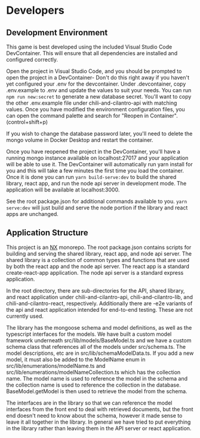 # Developers

## Development Environment

This game is best developed using the included Visual Studio Code DevContainer. This will ensure that all dependencies are installed and configured correctly.

Open the project in Visual Studio Code, and you should be prompted to open the project in a DevContainer- Don't do this right away if you haven't yet configured your .env for the devcontainer. Under .devcontainer, copy .env.example to .env and update the values to suit your needs. You can run ```npm run new:secret``` to generate a new database secret. You'll want to copy the other .env.example file under chili-and-cilantro-api with matching values. Once you have modified the environment configuration files, you can open the command palette and search for "Reopen in Container". (control+shift+p)

  If you wish to change the database password later, you'll need to delete the mongo volume in Docker Desktop and restart the container.

Once you have reopened the project in the DevContainer, you'll have a running mongo instance available on localhost:27017 and your application will be able to use it. The DevContainer will automatically run yarn install for you and this will take a few minutes the first time you load the container. Once it is done you can run ```yarn build-serve:dev``` to build the shared library, react app, and run the node api server in development mode. The application will be available at localhost:3000.

See the root package.json for additional commands available to you. ```yarn serve:dev``` will just build and serve the node portion if the library and react apps are unchanged.

## Application Structure

This project is an [NX](https://nx.dev) monorepo. The root package.json contains scripts for building and serving the shared library, react app, and node api server. The shared library is a collection of common types and functions that are used by both the react app and the node api server. The react app is a standard create-react-app application. The node api server is a standard express application.

In the root directory, there are sub-directories for the API, shared library, and react application under chili-and-cilantro-api, chili-and-cilantro-lib, and chili-and-cilantro-react, respectively. Additionally there are -e2e variants of the api and react application intended for end-to-end testing. These are not currently used.

The library has the mongoose schema and model definitions, as well as the typescript interfaces for the models. We have built a custom model framework underneath src/lib/models/BaseModel.ts and we have a custom schema class that references all of the models under src/schema.ts. The model descriptions, etc are in src/lib/schemaModelData.ts. If you add a new model, it must also be added to the ModelName enum in src/lib/enumerations/modelName.ts and src/lib/enumerations/modelNameCollection.ts which has the collection name. The model name is used to reference the model in the schema and the collection name is used to reference the collection in the database. BaseModel.getModel is then used to retrieve the model from the schema.

The interfaces are in the library so that we can reference the model interfaces from the front end to deal with retrieved documents, but the front end doesn't need to know about the schema, however it made sense to leave it all together in the library. In general we have tried to put everything in the library rather than leaving them in the API server or react application.